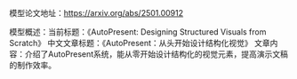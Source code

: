 模型论文地址：https://arxiv.org/abs/2501.00912

模型概述：当前标题：《AutoPresent: Designing Structured Visuals from Scratch》
中文文章标题：《AutoPresent：从头开始设计结构化视觉》
文章内容：介绍了AutoPresent系统，能从零开始设计结构化的视觉元素，提高演示文稿的制作效率。
